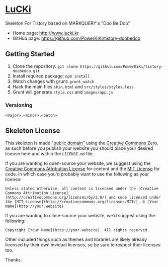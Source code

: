 # [LuCKi](http://www.lucki.kr)

Skeleton For Tistory based on MARKQUERY's "Doo Be Doo"

* Home page: http://www.lucki.kr
* GitHub page: https://github.com/PowerKiKi/tistory-doobedoo

## Getting Started

1. Clone the repository: `git clone https://github.com/PowerKiKi/tistory-doobedoo.git`
2. Install required package: `npm install`
3. Watch changes with grunt: `grunt watch`
4. Hack the main files `skin.html` and `src/styles/styles.less`
5. Grunt will generate `style.css` and `images/app.js`

### Versioning

`<major>.<minor>.<patch>`

## Skeleton License

This skeleton is made ["public domain"](http://en.wikipedia.org/wiki/Public_domain) using the [Creative Commons Zero](http://creativecommons.org/publicdomain/zero/1.0/), as such before you publish your website you should place your desired license here and within the `LICENSE.md` file.

If you are wanting to open-source your website, we suggest using the [Creative Commons Attribution License](http://creativecommons.org/licenses/by/3.0/) for content and the [MIT License](http://creativecommons.org/licenses/MIT/) for code. In which case you'd probably want to use the following as your license:

    Unless stated otherwise, all content is licensed under the [Creative Commons Attribution License](http://creativecommons.org/licenses/by/3.0/) and code licensed under the [MIT License](http://creativecommons.org/licenses/MIT/), © [Your Name](http://your.website)

If you are wanting to close-source your website, we'd suggest using the following:

    Copyright [Your Name](http://your.website). All rights reserved.

Other included things such as themes and libraries are likely already licensed by their own invidual licenses, so be sure to respect their licenses too.

Thanks.